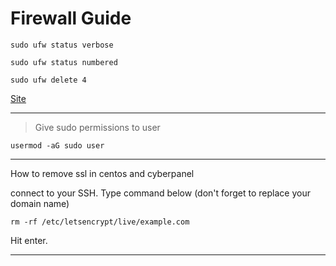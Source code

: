 # Firewall Guide
```
sudo ufw status verbose
```
```
sudo ufw status numbered
```
```
sudo ufw delete 4
```

[Site](https://linuxize.com/post/how-to-list-and-delete-ufw-firewall-rules/)
____
> Give sudo permissions to user
```
usermod -aG sudo user
```
___
How to remove ssl in centos and cyberpanel

connect to your SSH.
Type command below (don't forget to replace your domain name)
```
rm -rf /etc/letsencrypt/live/example.com
```
Hit enter.
___
